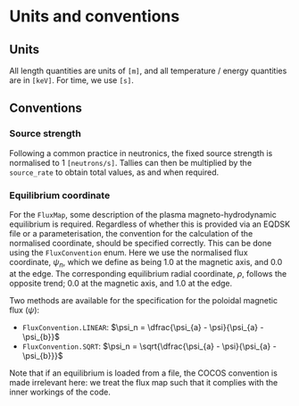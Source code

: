 # Units and conventions

## Units

All length quantities are units of `[m]`, and all temperature / energy quantities are in `[keV]`. For time, we use `[s]`.

## Conventions

### Source strength

Following a common practice in neutronics, the fixed source strength is normalised to 1 `[neutrons/s]`. Tallies can then be multiplied by the `source_rate` to obtain total values, as and when required.

### Equilibrium coordinate

For the `FluxMap`, some description of the plasma magneto-hydrodynamic equilibrium is required. Regardless of whether this is provided via an EQDSK file or a parameterisation, the convention for the calculation of the normalised coordinate, should be specified correctly. This can be done using the `FluxConvention` enum. Here we use the normalised flux coordinate, $\psi_n$, which we define as being 1.0 at the magnetic axis, and 0.0 at the edge. The corresponding equilibrium radial coordinate, $\rho$, follows the opposite trend; 0.0 at the magnetic axis, and 1.0 at the edge.

Two methods are available for the specification for the poloidal magnetic flux ($\psi$):

* `FluxConvention.LINEAR`: $\psi_n = \dfrac{\psi_{a} - \psi}{\psi_{a} - \psi_{b}}$
* `FluxConvention.SQRT`: $\psi_n = \sqrt{\dfrac{\psi_{a} - \psi}{\psi_{a} - \psi_{b}}}$

Note that if an equilibrium is loaded from a file, the COCOS convention is made irrelevant here: we treat the flux map such that it complies with the inner workings of the code.
